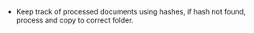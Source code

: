 - Keep track of processed documents using hashes, if hash not found, process and copy to correct folder.